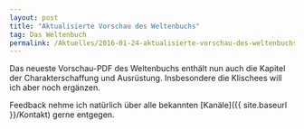 ```yaml
---
layout: post
title: "Aktualisierte Vorschau des Weltenbuchs"
tag: Das Weltenbuch
permalink: /Aktuelles/2016-01-24-aktualisierte-vorschau-des-weltenbuchs
---
```


Das neueste Vorschau-PDF des Weltenbuchs enthält nun auch die Kapitel der Charakterschaffung und Ausrüstung. Insbesondere die Klischees will ich aber noch ergänzen.

Feedback nehme ich natürlich über alle bekannten [Kanäle]({{ site.baseurl }}/Kontakt) gerne entgegen.


